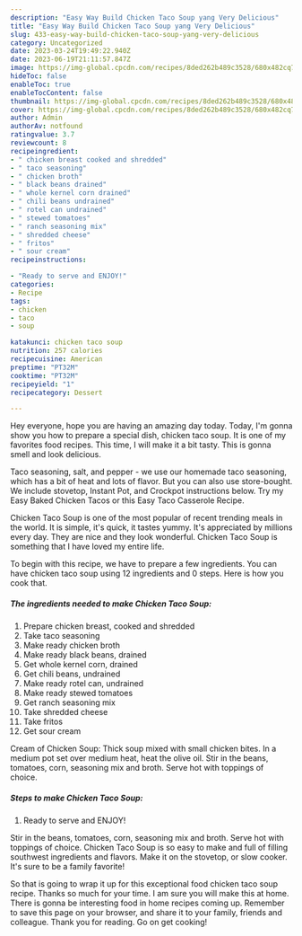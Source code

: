 ```yaml
---
description: "Easy Way Build Chicken Taco Soup yang Very Delicious"
title: "Easy Way Build Chicken Taco Soup yang Very Delicious"
slug: 433-easy-way-build-chicken-taco-soup-yang-very-delicious
category: Uncategorized
date: 2023-03-24T19:49:22.940Z
date: 2023-06-19T21:11:57.847Z
image: https://img-global.cpcdn.com/recipes/8ded262b489c3528/680x482cq70/chicken-taco-soup-recipe-main-photo.jpg
hideToc: false
enableToc: true
enableTocContent: false
thumbnail: https://img-global.cpcdn.com/recipes/8ded262b489c3528/680x482cq70/chicken-taco-soup-recipe-main-photo.jpg
cover: https://img-global.cpcdn.com/recipes/8ded262b489c3528/680x482cq70/chicken-taco-soup-recipe-main-photo.jpg
author: Admin
authorAv: notfound
ratingvalue: 3.7
reviewcount: 8
recipeingredient:
- " chicken breast cooked and shredded"
- " taco seasoning"
- " chicken broth"
- " black beans drained"
- " whole kernel corn drained"
- " chili beans undrained"
- " rotel can undrained"
- " stewed tomatoes"
- " ranch seasoning mix"
- " shredded cheese"
- " fritos"
- " sour cream"
recipeinstructions:

- "Ready to serve and ENJOY!"
categories:
- Recipe
tags:
- chicken
- taco
- soup

katakunci: chicken taco soup 
nutrition: 257 calories
recipecuisine: American
preptime: "PT32M"
cooktime: "PT32M"
recipeyield: "1"
recipecategory: Dessert

---
```



Hey everyone, hope you are having an amazing day today. Today, I'm gonna show you how to prepare a special dish, chicken taco soup. It is one of my favorites food recipes. This time, I will make it a bit tasty. This is gonna smell and look delicious.

Taco seasoning, salt, and pepper - we use our homemade taco seasoning, which has a bit of heat and lots of flavor. But you can also use store-bought. We include stovetop, Instant Pot, and Crockpot instructions below. Try my Easy Baked Chicken Tacos or this Easy Taco Casserole Recipe.

Chicken Taco Soup is one of the most popular of recent trending meals in the world. It is simple, it's quick, it tastes yummy. It's appreciated by millions every day. They are nice and they look wonderful. Chicken Taco Soup is something that I have loved my entire life.


To begin with this recipe, we have to prepare a few ingredients. You can have chicken taco soup using 12 ingredients and 0 steps. Here is how you cook that.

<!--inarticleads1-->

##### The ingredients needed to make Chicken Taco Soup:

1. Prepare  chicken breast, cooked and shredded
1. Take  taco seasoning
1. Make ready  chicken broth
1. Make ready  black beans, drained
1. Get  whole kernel corn, drained
1. Get  chili beans, undrained
1. Make ready  rotel can, undrained
1. Make ready  stewed tomatoes
1. Get  ranch seasoning mix
1. Take  shredded cheese
1. Take  fritos
1. Get  sour cream


Cream of Chicken Soup: Thick soup mixed with small chicken bites. In a medium pot set over medium heat, heat the olive oil. Stir in the beans, tomatoes, corn, seasoning mix and broth. Serve hot with toppings of choice. 

<!--inarticleads2-->

##### Steps to make Chicken Taco Soup:


1. Ready to serve and ENJOY!

Stir in the beans, tomatoes, corn, seasoning mix and broth. Serve hot with toppings of choice. Chicken Taco Soup is so easy to make and full of filling southwest ingredients and flavors. Make it on the stovetop, or slow cooker. It&#39;s sure to be a family favorite! 

So that is going to wrap it up for this exceptional food chicken taco soup recipe. Thanks so much for your time. I am sure you will make this at home. There is gonna be interesting food in home recipes coming up. Remember to save this page on your browser, and share it to your family, friends and colleague. Thank you for reading. Go on get cooking!
